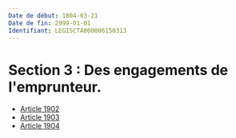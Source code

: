 ```yaml
---
Date de début: 1804-03-21
Date de fin: 2999-01-01
Identifiant: LEGISCTA000006150313
---
```


<h1>Section 3 : Des engagements de l'emprunteur.</h1>

- [Article 1902](article_1902.md)
- [Article 1903](article_1903.md)
- [Article 1904](article_1904.md)
